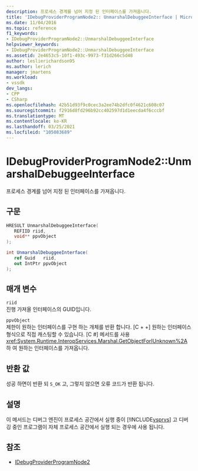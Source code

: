 ```yaml
---
description: 프로세스 경계를 넘어 지정 된 인터페이스를 가져옵니다.
title: 'IDebugProviderProgramNode2:: UnmarshalDebuggeeInterface | Microsoft Docs'
ms.date: 11/04/2016
ms.topic: reference
f1_keywords:
- IDebugProviderProgramNode2::UnmarshalDebuggeeInterface
helpviewer_keywords:
- IDebugProviderProgramNode2::UnmarshalDebuggeeInterface
ms.assetid: 2e4653c5-10f1-493c-9973-f31d266c5d48
author: leslierichardson95
ms.author: lerich
manager: jmartens
ms.workload:
- vssdk
dev_langs:
- CPP
- CSharp
ms.openlocfilehash: 42b51d93f9c0cec3a2ee74b2dfc0f4621c608c07
ms.sourcegitcommit: f2916d8fd296b92cc402597d1d1eecda4f6cccbf
ms.translationtype: MT
ms.contentlocale: ko-KR
ms.lasthandoff: 03/25/2021
ms.locfileid: "105083689"
---
```

# <a name="idebugproviderprogramnode2unmarshaldebuggeeinterface"></a>IDebugProviderProgramNode2::UnmarshalDebuggeeInterface
프로세스 경계를 넘어 지정 된 인터페이스를 가져옵니다.

## <a name="syntax"></a>구문

```cpp
HRESULT UnmarshalDebuggeeInterface(
   REFIID riid,
   void** ppvObject
);
```

```csharp
int UnmarshalDebuggeeInterface(
   ref Guid   riid,
   out IntPtr ppvObject
);
```

## <a name="parameters"></a>매개 변수
`riid`\
진행 가져올 인터페이스의 GUID입니다.

`ppvObject`\
제한이 원하는 인터페이스를 구현 하는 개체를 반환 합니다. [C + +] 원하는 인터페이스 형식으로 직접 캐스팅할 수 있습니다. [C #] 메서드를 사용 <xref:System.Runtime.InteropServices.Marshal.GetObjectForIUnknown%2A> 하 여 원하는 인터페이스를 가져옵니다.

## <a name="return-value"></a>반환 값
 성공 하면이 반환 되 `S_OK` 고, 그렇지 않으면 오류 코드가 반환 됩니다.

## <a name="remarks"></a>설명
 이 메서드는 디버그 엔진이 프로세스 공간에서 실행 중이 [!INCLUDE[vsprvs](../../../code-quality/includes/vsprvs_md.md)] 고 디버깅 중인 프로그램이 자체 프로세스 공간에서 실행 되는 경우에 사용 됩니다.

## <a name="see-also"></a>참조
- [IDebugProviderProgramNode2](../../../extensibility/debugger/reference/idebugproviderprogramnode2.md)
